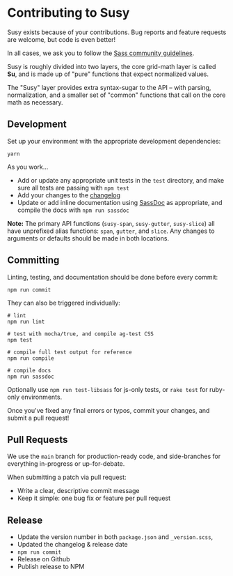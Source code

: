 Contributing to Susy
====================

Susy exists because of your contributions.
Bug reports and feature requests are welcome,
but code is even better!

In all cases,
we ask you to follow the
[Sass community guidelines](http://sass-lang.com/community-guidelines).

Susy is roughly divided into two layers,
the core grid-math layer is called **Su**,
and is made up of "pure" functions
that expect normalized values.

The "Susy" layer provides extra syntax-sugar
to the API –
with parsing, normalization,
and a smaller set of "common" functions
that call on the core math as necessary.


Development
-----------

Set up your environment
with the appropriate development dependencies:

```
yarn
```

As you work...

- Add or update any appropriate unit tests
  in the `test` directory,
  and make sure all tests are passing with `npm test`
- Add your changes to the [changelog][]
- Update or add inline documentation
  using [SassDoc][sassdoc] as appropriate,
  and compile the docs with `npm run sassdoc`

[sassdoc]: http://sassdoc.com/
[changelog]: https://github.com/oddbird/susy/blob/main/CHANGELOG.md


**Note:**
The primary API functions
(`susy-span`, `susy-gutter`, `susy-slice`)
all have unprefixed alias functions:
`span`, `gutter`, and `slice`.
Any changes to arguments or defaults
should be made in both locations.


Committing
----------

Linting, testing, and documentation
should be done before every commit:

```
npm run commit
```

They can also be triggered individually:

```
# lint
npm run lint

# test with mocha/true, and compile ag-test CSS
npm test

# compile full test output for reference
npm run compile

# compile docs
npm run sassdoc
```

Optionally use `npm run test-libsass` for js-only tests,
or `rake test` for ruby-only environments.

Once you've fixed any final errors or typos,
commit your changes, and submit a pull request!


Pull Requests
-------------

We use the `main` branch for production-ready code,
and side-branches for everything in-progress
or up-for-debate.

When submitting a patch via pull request:

- Write a clear, descriptive commit message
- Keep it simple: one bug fix or feature per pull request


Release
-------

- Update the version number in both
`package.json` and `_version.scss`,
- Updated the changelog & release date
- `npm run commit`
- Release on Github
- Publish release to NPM
